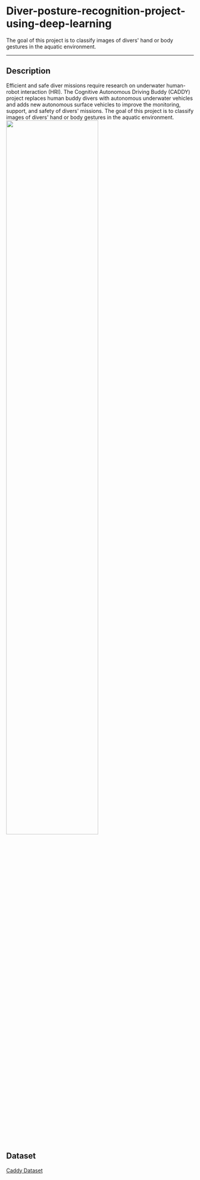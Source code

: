 # Diver-posture-recognition-project-using-deep-learning
The goal of this project is to classify images of divers' hand or body gestures in the aquatic environment.

___
## Description

Efficient and safe diver missions require research on underwater human-robot interaction (HRI). The Cognitive Autonomous Driving Buddy (CADDY) project replaces human buddy divers with autonomous underwater vehicles and adds new autonomous surface vehicles to improve the monitoring, support, and safety of divers' missions. The goal of this project is to classify images of divers' hand or body gestures in the aquatic environment.
<img width="70%" src=![image](https://user-images.githubusercontent.com/97015589/221362945-a8ee9f4c-09f3-4e13-8892-375f1948a2bb.png)>

## Dataset
[Caddy Dataset](http://www.caddian.eu/)
